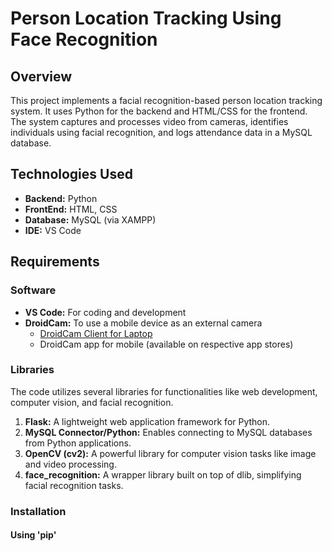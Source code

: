 # Person Location Tracking Using Face Recognition

## Overview
This project implements a facial recognition-based person location tracking system. It uses Python for the backend and HTML/CSS for the frontend. The system captures and processes video from cameras, identifies individuals using facial recognition, and logs attendance data in a MySQL database.

## Technologies Used
* __Backend:__ Python
* __FrontEnd:__ HTML, CSS
* __Database:__ MySQL (via XAMPP)
* __IDE:__ VS Code

## Requirements

### Software
* __VS Code:__ For coding and development
* __DroidCam:__ To use a mobile device as an external camera
     * [DroidCam Client for Laptop](https://www.dev47apps.com/droidcam/windows/)
     * DroidCam app for mobile (available on respective app stores)
       
### Libraries
The code utilizes several libraries for functionalities like web development, computer vision, and facial recognition.

1. __Flask:__ A lightweight web application framework for Python.
2. __MySQL Connector/Python:__ Enables connecting to MySQL databases from Python applications.
3. __OpenCV (cv2):__ A powerful library for computer vision tasks like image and video processing.
4. __face_recognition:__ A wrapper library built on top of dlib, simplifying facial recognition tasks.

### Installation

#### Using 'pip'

